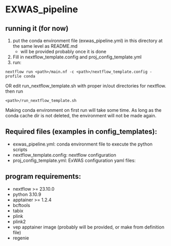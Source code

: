# EXWAS_pipeline

## running it (for now)
1. put the conda environment file (exwas_pipeline.yml) in this directory at the same level as README.md
     * will be provided probably once it is done
3. Fill in nextflow_template.config and proj_config_template.yml
4. run:
```
nextflow run <path>/main.nf -c <path>/nextflow_template.config -profile conda
```
OR edit run_nextflow_template.sh with proper in/out directories for nextflow. then run
```
<path>/run_nextflow_template.sh
```

Making conda environment on first run will take some time. As long as the conda cache dir is not deleted, the environment will not be made again.

## Required files (examples in config_templates):
 * exwas_pipeline.yml: conda environment file to execute the python scripts
 * nextflow_template.config: nextflow configuration
 * proj_config_template.yml: ExWAS configuration yaml files:
## program requirements:
 * nextflow >= 23.10.0
 * python 3.10.9
 * apptainer >= 1.2.4
 * bcftools
 * tabix
 * plink
 * plink2
 * vep apptainer image (probably will be provided, or make from definition file)
 * regenie

